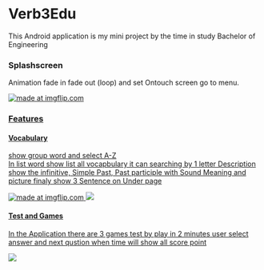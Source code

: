 # Verb3Edu
This Android application is my mini project by the time in study Bachelor of Engineering

### Splashscreen
Animation fade in fade out (loop) and set Ontouch screen go to menu.

<a href="https://thumbs.gfycat.com/SmoggyAnyAmericantoad-size_restricted.gif" height="200px">
<img src="https://thumbs.gfycat.com/SmoggyAnyAmericantoad-size_restricted.gif" title="made at imgflip.com"/>

### Features
#### Vocabulary
show group word and select A-Z  
In list word show list all vocapbulary it can searching by 1 letter
Description
show the infinitive, Simple Past, Past participle with Sound
Meaning and picture
finaly show 3 Sentence on Under page

<a href="https://thumbs.gfycat.com/RipeHarmoniousHorse-size_restricted.gif" height="200px">
<img src="https://thumbs.gfycat.com/RipeHarmoniousHorse-size_restricted.gif" title="made at imgflip.com"/>

<a href="https://thumbs.gfycat.com/AcademicWeepyCooter-size_restricted.gif">
<img src="https://thumbs.gfycat.com/AcademicWeepyCooter-size_restricted.gif"/>

#### Test and Games
In the Application there are 3 games test by play in 2 minutes 
user select answer and next qustion when time will show all score point

<a href="https://thumbs.gfycat.com/DeafeningGlaringFieldspaniel-size_restricted.gif">
<img src="https://thumbs.gfycat.com/DeafeningGlaringFieldspaniel-size_restricted.gif"/>

